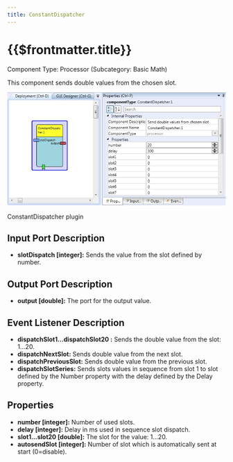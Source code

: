 ```yaml
---
title: ConstantDispatcher
---
```


# {{$frontmatter.title}}

Component Type: Processor (Subcategory: Basic Math)

This component sends double values from the chosen slot.

![Screenshot: ConstantDispatcher plugin](./img/constantdispatcher.jpg "Screenshot: ConstantDispatcher plugin")

ConstantDispatcher plugin

## Input Port Description

*   **slotDispatch \[integer\]:** Sends the value from the slot defined by number.

## Output Port Description

*   **output \[double\]:** The port for the output value.

## Event Listener Description

*   **dispatchSlot1...dispatchSlot20 :** Sends the double value from the slot: 1...20.
*   **dispatchNextSlot:** Sends double value from the next slot.
*   **dispatchPreviousSlot:** Sends double value from the previous slot.
*   **dispatchSlotSeries:** Sends slots values in sequence from slot 1 to slot defined by the Number property with the delay defined by the Delay property.

## Properties

*   **number \[integer\]:** Number of used slots.
*   **delay \[integer\]:** Delay in ms used in sequence slot dispatch.
*   **slot1...slot20 \[double\]:** The slot for the value: 1...20.
*   **autosendSlot \[integer\]:** Number of slot which is automatically sent at start (0=disable).
